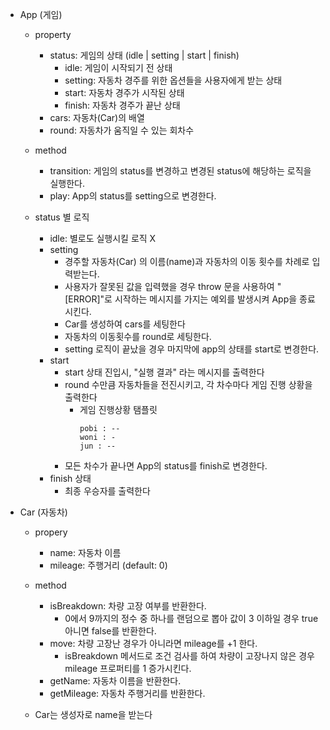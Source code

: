 - App (게임)

  - property
    - status: 게임의 상태 (idle | setting | start | finish)
      - idle: 게임이 시작되기 전 상태
      - setting: 자동차 경주를 위한 옵션들을 사용자에게 받는 상태
      - start: 자동차 경주가 시작된 상태
      - finish: 자동차 경주가 끝난 상태
    - cars: 자동차(Car)의 배열
    - round: 자동차가 움직일 수 있는 회차수
  - method

    - transition: 게임의 status를 변경하고 변경된 status에 해당하는 로직을 실행한다.
    - play: App의 status를 setting으로 변경한다.

  - status 별 로직
    - idle: 별로도 실행시킬 로직 X
    - setting
      - 경주할 자동차(Car) 의 이름(name)과 자동차의 이동 횟수를 차례로 입력받는다.
      - 사용자가 잘못된 값을 입력했을 경우 throw 문을 사용하여 "[ERROR]"로 시작하는 메시지를 가지는 예외를 발생시켜 App을 종료시킨다.
      - Car를 생성하여 cars를 세팅한다
      - 자동차의 이동횟수를 round로 세팅한다.
      - setting 로직이 끝났을 경우 마지막에 app의 상태를 start로 변경한다.
    - start
      - start 상태 진입시, "실행 결과" 라는 메시지를 출력한다
      - round 수만큼 자동차들을 전진시키고, 각 차수마다 게임 진행 상황을 출력한다
        - 게임 진행상황 탬플릿
          ```
          pobi : --
          woni : -
          jun : --
          ```
      - 모든 차수가 끝나면 App의 status를 finish로 변경한다.
    - finish 상태
      - 최종 우승자를 출력한다

- Car (자동차)

  - propery

    - name: 자동차 이름
    - mileage: 주행거리 (default: 0)

  - method

    - isBreakdown: 차량 고장 여부를 반환한다.
      - 0에서 9까지의 정수 중 하나를 랜덤으로 뽑아 값이 3 이하일 경우 true 아니면 false를 반환한다.
    - move: 차량 고장난 경우가 아니라면 mileage를 +1 한다.
      - isBreakdown 메서드로 조건 검사를 하여 차량이 고장나지 않은 경우 mileage 프로퍼티를 1 증가시킨다.
    - getName: 자동차 이름을 반환한다.
    - getMileage: 자동차 주행거리를 반환한다.

  - Car는 생성자로 name을 받는다
